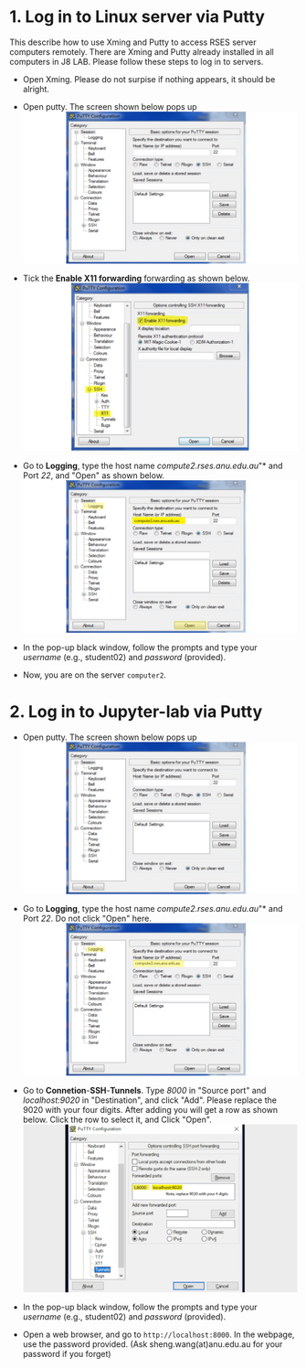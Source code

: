 # 1. Log in to Linux server via Putty

This describe how to use Xming and Putty to access RSES server computers remotely. There are Xming and Putty already installed in all computers
in J8 LAB. Please follow these steps to log in to servers.

- Open Xming. Please do not surpise if nothing appears, it should be alright.

- Open putty. The screen shown below pops up
    ![](materials/01.png)

- Tick the **Enable X11 forwarding** forwarding as shown below.
    ![](materials/02.png)

- Go to **Logging**, type the host name *compute2.rses.anu.edu.au*"* and Port *22*, and "Open" as shown below.
    ![](materials/03.png)

- In the pop-up black window, follow the prompts and type your *username* (e.g., student02) and *password* (provided).

- Now, you are on the server `computer2`.


# 2. Log in to Jupyter-lab via Putty

- Open putty. The screen shown below pops up
    ![](materials/01.png)

- Go to **Logging**, type the host name *compute2.rses.anu.edu.au*"* and Port *22*. Do not click "Open" here.
    ![](materials/04.png)

- Go to **Connetion**-**SSH**-**Tunnels**. Type *8000* in "Source port" and *localhost:9020* in "Destination", and click "Add". Please replace the 9020 with your four digits. After adding you will get a row as shown below. Click the row to select it, and Click "Open".
    ![](materials/05.png)


- In the pop-up black window, follow the prompts and type your *username* (e.g., student02) and *password* (provided).

- Open a web browser, and go to `http://localhost:8000`. In the webpage, use the password provided. (Ask sheng.wang(at)anu.edu.au for your password if you forget)